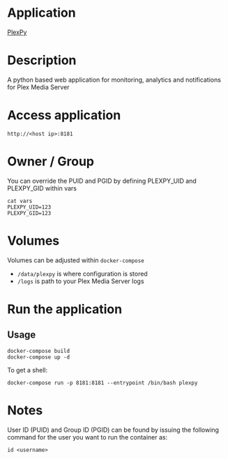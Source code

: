 # Application
[PlexPy](https://github.com/drzoidberg33/plexpy)

# Description
A python based web application for monitoring, analytics and notifications for Plex Media Server

# Access application
`http://<host ip>:8181`

# Owner / Group
You can override the PUID and PGID by defining PLEXPY_UID and PLEXPY_GID within vars
```
cat vars
PLEXPY_UID=123
PLEXPY_GID=123
```

# Volumes
Volumes can be adjusted within `docker-compose`

* `/data/plexpy` is where configuration is stored
* `/logs` is path to your Plex Media Server logs

# Run the application
## Usage
```
docker-compose build
docker-compose up -d
```

To get a shell:
```
docker-compose run -p 8181:8181 --entrypoint /bin/bash plexpy
```

# Notes
User ID (PUID) and Group ID (PGID) can be found by issuing the following command for the user you want to run the container as:
```
id <username>
```
